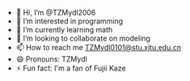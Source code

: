 - 👋 Hi, I’m @TZMydl2006
- 👀 I’m interested in programming
- 🌱 I’m currently learning math
- 💞️ I’m looking to collaborate on modeling
- 📫 How to reach me TZMydl0101@stu.xjtu.edu.cn
- 😄 Pronouns: TZMydl
- ⚡ Fun fact: I'm a fan of Fujii Kaze

<!---
TZMydl2006/TZMydl2006 is a ✨ special ✨ repository because its `README.md` (this file) appears on your GitHub profile.
You can click the Preview link to take a look at your changes.
--->
